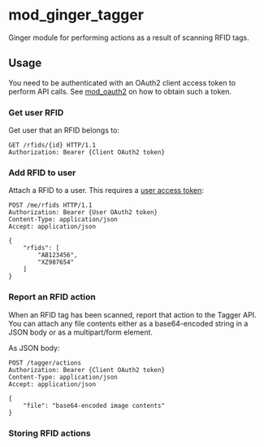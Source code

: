 mod_ginger_tagger
=================

Ginger module for performing actions as a result of scanning RFID tags. 

Usage
-----

You need to be authenticated with an OAuth2 client access token to perform API
calls. See [mod_oauth2](https://github.com/driebit/mod_oauth2) on how to obtain
such a token.

### Get user RFID

Get user that an RFID belongs to: 

```http
GET /rfids/{id} HTTP/1.1
Authorization: Bearer {Client OAuth2 token}
```
 
### Add RFID to user

Attach a RFID to a user. This requires a [user access token](https://github.com/driebit/mod_oauth2#authorization-code-grant):

```http
POST /me/rfids HTTP/1.1
Authorization: Bearer {User OAuth2 token}
Content-Type: application/json
Accept: application/json

{
    "rfids": [
        "AB123456",
        "XZ987654"
    ]
}
```

### Report an RFID action

When an RFID tag has been scanned, report that action to the Tagger API. You
can attach any file contents either as a base64-encoded string in a JSON body
or as a multipart/form element.

As JSON body:

```http
POST /tagger/actions
Authorization: Bearer {Client OAuth2 token}
Content-Type: application/json
Accept: application/json

{
    "file": "base64-encoded image contents"
}
```

### Storing RFID actions
